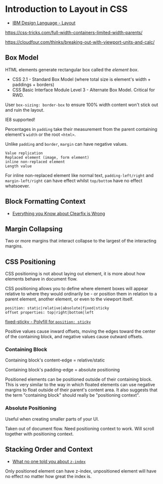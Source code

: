 # Introduction to Layout in CSS

* [IBM Design Language - Layout](http://www.ibm.com/design/language/framework/visual/layout)

https://css-tricks.com/full-width-containers-limited-width-parents/

https://cloudfour.com/thinks/breaking-out-with-viewport-units-and-calc/

## Box Model

HTML elements generate rectangular box called the *element box*.

* CSS 2.1 - Standard Box Model (where total size is element's width + paddings + borders)
* CSS Basic Interface Module Level 3 - Alternate Box Model. Critical for RWD.

User `box-sizing: border-box` to ensure 100% width content won't stick out and ruin the layout.

IE8 supported!

Percentages in `padding` take their measurement from the parent containing element's `width` or the root `<html>`.

Unlike `padding` and `border`, `margin` can have negative values.

```
Value replication
Replaced element (image, form element)
inline non-replaced element
Length value
```

For inline non-replaced element like normal text, `padding-left/right` and `margin-left/right` can have effect whilst `top/bottom` have no effect whatsoever.

## Block Formatting Context

* [Everything you Know about Clearfix is Wrong](http://www.cssmojo.com/clearfix_block-formatting-context_and_hasLayout/)

## Margin Collapsing

Two or more margins that interact collapse to the largest of the interacting margins.

## CSS Positioning

CSS positioning is not about laying out element, it is more about how elements behave in document flow.

CSS positioning allows you to define where element boxes will appear relative to where they would ordinarily be - or position them in relation to a parent element, another element, or even to the viewport itself.

```
position: static|relative|absolute|fixed|sticky
offset properties: top|right|bottom|left
```

[fixed-sticky - Polyfill for `position: sticky`](https://github.com/filamentgroup/fixed-sticky)

Positive values cause inward offsets, moving the edges toward the center of the containing block, and negative values cause outward offsets.

### Containing Block

Containing block's content-edge = relative/static

Containing block's padding-edge = absolute positioning

Positioned elements can be positioned outside of their containing block. This is very similar to the way in which floated elements can use negative margins to float outside of their parent's content area. It also suggests that the term "containing block" should really be "positioning context".

### Absolute Positioning

Useful when creating smaller parts of your UI.

Taken out of document flow. Need positioning context to work. Will scroll together with positioning context.

## Stacking Order and Context

* [What no one told you about `z-index`](http://philipwalton.com/articles/what-no-one-told-you-about-z-index/)

Only positioned element can have z-index, unpositioned element will have no effect no matter how great the index is.